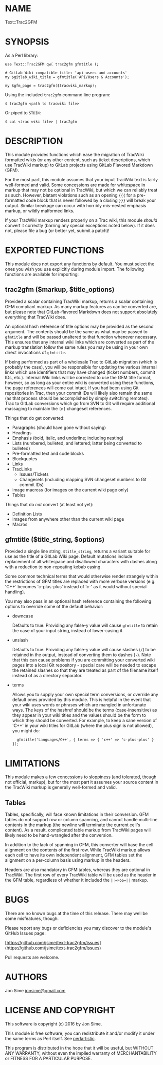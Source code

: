 # NAME

Text::Trac2GFM

# SYNOPSIS

As a Perl library:

    use Text::Trac2GFM qw( trac2gfm gfmtitle );

    # GitLab Wiki compatible title: 'api-users-and-accounts'
    my $gitlab_wiki_title = gfmtitle('API/Users & Accounts');

    my $gfm_page = trac2gfm($tracwiki_markup);

Using the included `trac2gfm` command line program:

    $ trac2gfm <path to tracwiki file>

Or piped to `STDIN`:

    $ cat <trac wiki file> | trac2gfm

# DESCRIPTION

This module provides functions which ease the migration of TracWiki formatted
wikis (or any other content, such as ticket descriptions, which use TracWiki
markup) to GitLab projects using GitLab Flavored Markdown (GFM).

For the most part, this module assumes that your input TracWiki text is fairly
well-formed and valid. Some concessions are made for whitespace in markup that
may not be optional in TracWiki, but which we can reliably treat as such.
However, blatant violations such as an opening `{{{` for a pre-formatted code
block that is never followed by a closing `}}}` will break your output.
Similar breakage can occur with horribly mis-nested emphasis markup, or wildly
malformed links.

If your TracWiki markup renders properly on a Trac wiki, this module _should_
convert it correctly (barring any special exceptions noted below). If it does
not, please file a bug (or better yet, submit a patch)!

# EXPORTED FUNCTIONS

This module does not export any functions by default. You must select the ones
you wish you use explicitly during module import. The following functions are
available for importing:

## trac2gfm ($markup, $title\_options)

Provided a scalar containing TracWiki markup, returns a scalar containing GFM
compliant markup. As many markup features as can be converted are, but please
note that GitLab-flavored Markdown does not support absolutely everything that
TracWiki does.

An optional hash reference of title options may be provided as the second
argument. The contents should be the same as what may be passed to `gfmtitle`
and will be passed unaltered to that function whenever necessary. This ensures
that any internal wiki links which are converted as part of the markup
translation follow the same rules you may be using in your own direct
invocations of `gfmtitle`.

If being performed as part of a wholesale Trac to GitLab migration (which is
probably the case), you will be responsible for updating the various internal
links which use identifiers that may have changed (ticket numbers, commit IDs,
etc.). Internal Wiki links will be corrected to use the GFM title format,
however, so as long as your entire wiki is converted using these functions, the
page references will come out intact. If you had been using Git repositories in
Trac, then your commit IDs will likely also remain the same (as that process
should be accomplished by simply switching remotes). Trac to GitLab conversions
which go from SVN to Git will require additional massaging to maintain the
`[n]` changeset references.

Things that do get converted:

- Paragraphs (should have gone without saying)
- Headings
- Emphasis (bold, italic, and underline; including nesting)
- Lists (numbered, bulleted, and lettered; latter being converted to bulleted)
- Pre-formatted text and code blocks
- Blockquotes
- Links
- TracLinks
    - Issues/Tickets
    - Changesets (including mapping SVN changeset numbers to Git commit IDs)
- Image macross (for images on the current wiki page only)
- Tables

Things that do _not_ convert (at least not yet):

- Definition Lists
- Images from anywhere other than the current wiki page
- Macros

## gfmtitle ($title\_string, $options)

Provided a single line string, `$title_string`, returns a variant suitable for
use as the title of a GitLab Wiki page. Default mutations include replacement
of all whitespace and disallowed characters with dashes along with a reduction
to non-repeating kebab casing.

Some common technical terms that would otherwise render strangely within the
restrictions of GFM titles are replaced with more verbose versions (e.g. 'C++'
becomes 'c-plus-plus' instead of 'c-' as it would without special handling).

You may also pass in an optional hash reference containing the following
options to override some of the default behavior:

- downcase

    Defaults to true. Providing any false-y value will cause `gfmtitle` to retain
    the case of your input string, instead of lower-casing it.

- unslash

    Defaults to true. Providing any false-y value will cause slashes (`/`) to be
    retained in the output, instead of converting them to dashes (`-`). Note that
    this can cause problems if you are committing your converted wiki pages into a
    local Git repository - special care will be needed to escape the retained
    slashes so that they are treated as part of the filename itself instead of as a
    directory separator.

- terms

    Allows you to supply your own special term conversions, or override any default
    ones provided by this module. This is helpful in the event that your wiki uses
    words or phrases which are mangled in unfortunate ways. The keys of the hashref
    should be the terms (case-insensitive) as they appear in your wiki titles and
    the values should be the form to which they should be converted. For example,
    to keep a sane version of 'C++' in your wiki titles for GitLab (where the plus
    sign is not allowed), you might do:

        gfmtitle('Languages/C++', { terms => { 'c++' => 'c-plus-plus' } });

# LIMITATIONS

This module makes a few concessions to sloppiness (and tolerated, though not
official, markup), but for the most part it assumes your source content in the
TracWiki markup is generally well-formed and valid.

## Tables

Tables, specifically, will face known limitations in their conversion. GFM
tables do not support row or column spanning, and cannot handle multi-line
contents in the markup (the newline will terminate the current cell's content).
As a result, complicated table markup from TracWiki pages will likely need to
be hand-wrangled after the conversion.

In addition to the lack of spanning in GFM, this converter will base the cell
alignment on the contents of the first row. While TracWiki markup allows each
cell to have its own independent alignment, GFM tables set the alignment on a
per-column basis using markup in the headers.

Headers are also mandatory in GFM tables, whereas they are optional in TracWiki.
The first row of every TracWiki table will be used as the header in the GFM
table, regardless of whether it included the `||=Foo=||` markup.

# BUGS

There are no known bugs at the time of this release. There may well be some
misfeatures, though.

Please report any bugs or deficiencies you may discover to the module's GitHub
Issues page:

[https://github.com/jsime/text-trac2gfm/issues](https://github.com/jsime/text-trac2gfm/issues)

Pull requests are welcome.

# AUTHORS

Jon Sime <jonsime@gmail.com>

# LICENSE AND COPYRIGHT

This software is copyright (c) 2016 by Jon Sime.

This module is free software; you can redistribute it and/or
modify it under the same terms as Perl itself. See [perlartistic](https://metacpan.org/pod/perlartistic).

This program is distributed in the hope that it will be useful,
but WITHOUT ANY WARRANTY; without even the implied warranty of
MERCHANTABILITY or FITNESS FOR A PARTICULAR PURPOSE.
